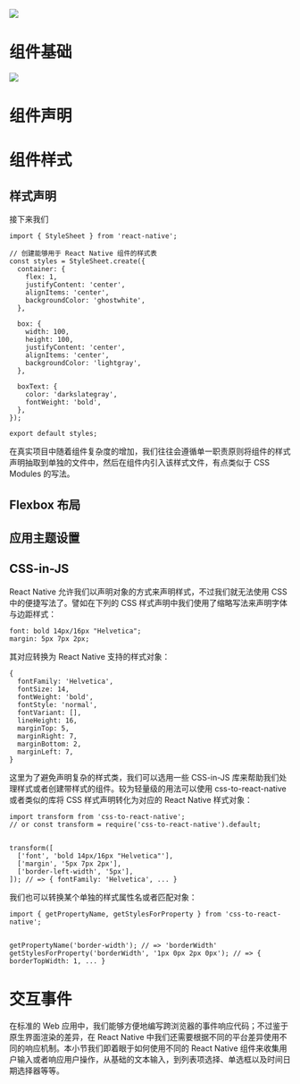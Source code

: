 




[![](https://parg.co/UbM)](https://parg.co/bWg)



# 组件基础


![](https://cdn-images-1.medium.com/max/1600/0*E-c0mBtxYrcZJuA5.)


# 组件声明


# 组件样式


## 样式声明


接下来我们


```
import { StyleSheet } from 'react-native'; 
 
// 创建能够用于 React Native 组件的样式表
const styles = StyleSheet.create({ 
  container: { 
    flex: 1, 
    justifyContent: 'center', 
    alignItems: 'center', 
    backgroundColor: 'ghostwhite', 
  }, 
 
  box: { 
    width: 100, 
    height: 100, 
    justifyContent: 'center', 
    alignItems: 'center', 
    backgroundColor: 'lightgray', 
  }, 
 
  boxText: { 
    color: 'darkslategray', 
    fontWeight: 'bold', 
  }, 
}); 
 
export default styles; 
```


在真实项目中随着组件复杂度的增加，我们往往会遵循单一职责原则将组件的样式声明抽取到单独的文件中，然后在组件内引入该样式文件，有点类似于 CSS Modules 的写法。


## Flexbox 布局


## 应用主题设置


## CSS-in-JS


React Native 允许我们以声明对象的方式来声明样式，不过我们就无法使用 CSS 中的便捷写法了。譬如在下列的 CSS 样式声明中我们使用了缩略写法来声明字体与边距样式：
```
font: bold 14px/16px "Helvetica";
margin: 5px 7px 2px;
```
其对应转换为 React Native 支持的样式对象：
```
{
  fontFamily: 'Helvetica',
  fontSize: 14,
  fontWeight: 'bold',
  fontStyle: 'normal',
  fontVariant: [],
  lineHeight: 16,
  marginTop: 5,
  marginRight: 7,
  marginBottom: 2,
  marginLeft: 7,
}
```
这里为了避免声明复杂的样式类，我们可以选用一些 CSS-in-JS 库来帮助我们处理样式或者创建带样式的组件。较为轻量级的用法可以使用 css-to-react-native 或者类似的库将 CSS 样式声明转化为对应的 React Native 样式对象：
```
import transform from 'css-to-react-native';
// or const transform = require('css-to-react-native').default;


transform([
  ['font', 'bold 14px/16px "Helvetica"'],
  ['margin', '5px 7px 2px'],
  ['border-left-width', '5px'],
]); // => { fontFamily: 'Helvetica', ... }
```
我们也可以转换某个单独的样式属性名或者匹配对象：
```
import { getPropertyName, getStylesForProperty } from 'css-to-react-native';


getPropertyName('border-width'); // => 'borderWidth'
getStylesForProperty('borderWidth', '1px 0px 2px 0px'); // => { borderTopWidth: 1, ... }
```


# 交互事件


在标准的 Web 应用中，我们能够方便地编写跨浏览器的事件响应代码；不过鉴于原生界面渲染的差异，在 React Native 中我们还需要根据不同的平台差异使用不同的响应机制。本小节我们即着眼于如何使用不同的 React Native 组件来收集用户输入或者响应用户操作，从基础的文本输入，到列表项选择、单选框以及时间日期选择器等等。






